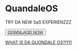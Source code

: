 # QuandaleOS

TRY DA NEW SaS EXPERIENZZZ

<button> <a href="https://drive.google.com/drive/folders/17cBIfiQ6EnLOqkH0LfcQrQReehfCpYiM">DOWNLAOD NOW </button>
  
<a href="/quandaleos/what">WHAT IS DA QUONDALE OS?!111

